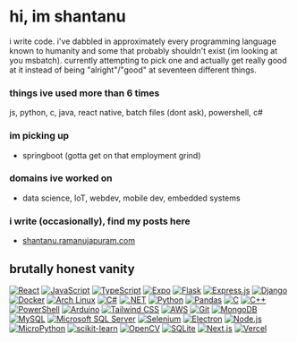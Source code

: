 # hi, im shantanu

i write code. i've dabbled in approximately every programming language known to humanity and some that probably shouldn't exist (im looking at you msbatch).
currently attempting to pick one and actually get really good at it instead of being "alright"/"good" at seventeen different things.

### things ive used more than 6 times 
js, python, c, java, react native, batch files (dont ask), powershell, c# 

### im picking up 
- springboot (gotta get on that employment grind)

### domains ive worked on
- data science, IoT, webdev, mobile dev, embedded systems

### i write (occasionally), find my posts here
- [shantanu.ramanujapuram.com](https://shantanu.ramanujapuram.com/)

## brutally honest vanity 
[![React](https://img.shields.io/badge/-React-61DAFB?style=flat&logo=react&logoColor=black)](https://reactjs.org/)
[![JavaScript](https://img.shields.io/badge/-JavaScript-F7DF1E?style=flat&logo=javascript&logoColor=black)](https://developer.mozilla.org/en-US/docs/Web/JavaScript)
[![TypeScript](https://img.shields.io/badge/-TypeScript-3178C6?style=flat&logo=typescript&logoColor=white)](https://www.typescriptlang.org/)
[![Expo](https://img.shields.io/badge/-Expo-000020?style=flat&logo=expo&logoColor=white)](https://expo.dev/)
[![Flask](https://img.shields.io/badge/-Flask-000000?style=flat&logo=flask&logoColor=white)](https://flask.palletsprojects.com/)
[![Express.js](https://img.shields.io/badge/-Express.js-000000?style=flat&logo=express&logoColor=white)](https://expressjs.com/)
[![Django](https://img.shields.io/badge/-Django-092E20?style=flat&logo=django&logoColor=white)](https://www.djangoproject.com/)
[![Docker](https://img.shields.io/badge/-Docker-2496ED?style=flat&logo=docker&logoColor=white)](https://www.docker.com/)
[![Arch Linux](https://img.shields.io/badge/-Arch%20Linux-1793D1?style=flat&logo=archlinux&logoColor=white)](https://archlinux.org/)
[![C#](https://img.shields.io/badge/-C%23-239120?style=flat&logo=csharp&logoColor=white)](https://docs.microsoft.com/en-us/dotnet/csharp/)
[![.NET](https://img.shields.io/badge/-.NET-512BD4?style=flat&logo=dotnet&logoColor=white)](https://dotnet.microsoft.com/)
[![Python](https://img.shields.io/badge/-Python-3776AB?style=flat&logo=python&logoColor=white)](https://www.python.org/)
[![Pandas](https://img.shields.io/badge/-Pandas-150458?style=flat&logo=pandas&logoColor=white)](https://pandas.pydata.org/)
[![C](https://img.shields.io/badge/-C-A8B9CC?style=flat&logo=c&logoColor=black)](https://en.wikipedia.org/wiki/C_(programming_language))
[![C++](https://img.shields.io/badge/-C++-00599C?style=flat&logo=cplusplus&logoColor=white)](https://isocpp.org/)
[![PowerShell](https://img.shields.io/badge/-PowerShell-5391FE?style=flat&logo=powershell&logoColor=white)](https://docs.microsoft.com/en-us/powershell/)
[![Arduino](https://img.shields.io/badge/-Arduino-00979D?style=flat&logo=arduino&logoColor=white)](https://www.arduino.cc/)
[![Tailwind CSS](https://img.shields.io/badge/-Tailwind%20CSS-06B6D4?style=flat&logo=tailwindcss&logoColor=white)](https://tailwindcss.com/)
[![AWS](https://img.shields.io/badge/-AWS-232F3E?style=flat&logo=amazonaws&logoColor=white)](https://aws.amazon.com/)
[![Git](https://img.shields.io/badge/-Git-F05032?style=flat&logo=git&logoColor=white)](https://git-scm.com/)
[![MongoDB](https://img.shields.io/badge/-MongoDB-47A248?style=flat&logo=mongodb&logoColor=white)](https://www.mongodb.com/)
[![MySQL](https://img.shields.io/badge/-MySQL-4479A1?style=flat&logo=mysql&logoColor=white)](https://www.mysql.com/)
[![Microsoft SQL Server](https://img.shields.io/badge/-Microsoft%20SQL%20Server-CC2927?style=flat&logo=microsoftsqlserver&logoColor=white)](https://www.microsoft.com/en-us/sql-server)
[![Selenium](https://img.shields.io/badge/-Selenium-43B02A?style=flat&logo=selenium&logoColor=white)](https://selenium.dev/)
[![Electron](https://img.shields.io/badge/-Electron-47848F?style=flat&logo=electron&logoColor=white)](https://www.electronjs.org/)
[![Node.js](https://img.shields.io/badge/-Node.js-339933?style=flat&logo=nodedotjs&logoColor=white)](https://nodejs.org/)
[![MicroPython](https://img.shields.io/badge/-MicroPython-2B2728?style=flat&logo=micropython&logoColor=white)](https://micropython.org/)
[![scikit-learn](https://img.shields.io/badge/-scikit--learn-F7931E?style=flat&logo=scikitlearn&logoColor=white)](https://scikit-learn.org/)
[![OpenCV](https://img.shields.io/badge/-OpenCV-5C3EE8?style=flat&logo=opencv&logoColor=white)](https://opencv.org/)
[![SQLite](https://img.shields.io/badge/-SQLite-003B57?style=flat&logo=sqlite&logoColor=white)](https://www.sqlite.org/)
[![Next.js](https://img.shields.io/badge/-Next.js-000000?style=flat&logo=nextdotjs&logoColor=white)](https://nextjs.org/)
[![Vercel](https://img.shields.io/badge/-Vercel-000000?style=flat&logo=vercel&logoColor=white)](https://vercel.com/)
